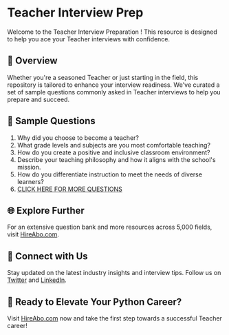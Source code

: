 # Teacher Interview Prep

Welcome to the Teacher Interview Preparation ! This resource is designed to help you ace your Teacher interviews with confidence.

## 🚀 Overview

Whether you're a seasoned Teacher or just starting in the field, this repository is tailored to enhance your interview readiness. We've curated a set of sample questions commonly asked in Teacher interviews to help you prepare and succeed.

## 📝 Sample Questions

1. Why did you choose to become a teacher?
2. What grade levels and subjects are you most comfortable teaching?
3. How do you create a positive and inclusive classroom environment?
4. Describe your teaching philosophy and how it aligns with the school's mission.
5. How do you differentiate instruction to meet the needs of diverse learners?
6. [CLICK HERE FOR MORE QUESTIONS](https://hireabo.com/job/4_0_0/Teacher)

## 🌐 Explore Further

For an extensive question bank and more resources across 5,000 fields, visit [HireAbo.com](https://www.hireabo.com).

## 📱 Connect with Us

Stay updated on the latest industry insights and interview tips. Follow us on [Twitter](https://twitter.com/hireabo) and [LinkedIn](https://www.linkedin.com/in/hire-abo-3609972a8/).

## 🚀 Ready to Elevate Your Python Career?

Visit [HireAbo.com](https://www.hireabo.com) now and take the first step towards a successful Teacher career!